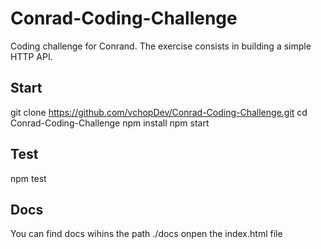 # Conrad-Coding-Challenge
Coding challenge for Conrand. The exercise consists in building a simple HTTP API.


## Start
git clone https://github.com/vchopDev/Conrad-Coding-Challenge.git
cd Conrad-Coding-Challenge
npm install
npm start

## Test
npm test

## Docs
You can find docs wihins the path ./docs onpen the index.html file

